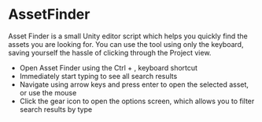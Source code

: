 # AssetFinder

Asset Finder is a small Unity editor script which helps you quickly find the assets you are looking for.
You can use the tool using only the keyboard, saving yourself the hassle of clicking through the Project view.

* Open Asset Finder using the Ctrl + , keyboard shortcut
* Immediately start typing to see all search results
* Navigate using arrow keys and press enter to open the selected asset, or use the mouse
* Click the gear icon to open the options screen, which allows you to filter search results by type
